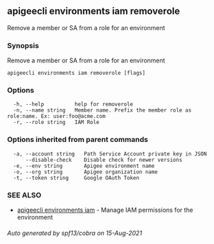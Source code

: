 ## apigeecli environments iam removerole

Remove a member or SA from a role for an environment

### Synopsis

Remove a member or SA from a role for an environment

```
apigeecli environments iam removerole [flags]
```

### Options

```
  -h, --help          help for removerole
  -n, --name string   Member name. Prefix the member role as role:name. Ex: user:foo@acme.com
  -r, --role string   IAM Role
```

### Options inherited from parent commands

```
  -a, --account string   Path Service Account private key in JSON
      --disable-check    Disable check for newer versions
  -e, --env string       Apigee environment name
  -o, --org string       Apigee organization name
  -t, --token string     Google OAuth Token
```

### SEE ALSO

* [apigeecli environments iam](apigeecli_environments_iam.md)	 - Manage IAM permissions for the environment

###### Auto generated by spf13/cobra on 15-Aug-2021
